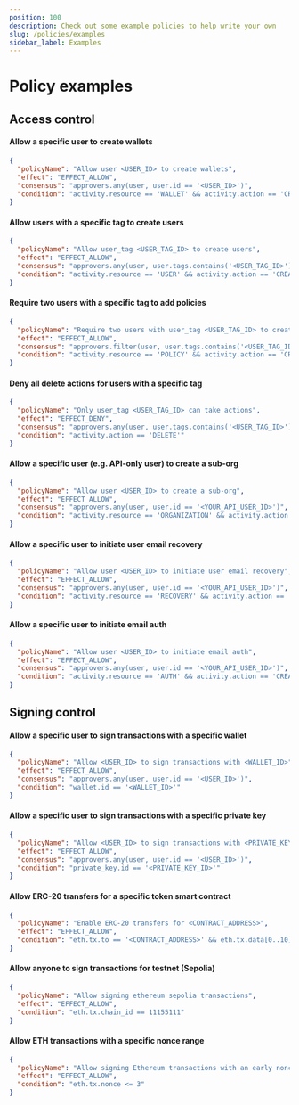 ```yaml
---
position: 100
description: Check out some example policies to help write your own
slug: /policies/examples
sidebar_label: Examples
---
```


# Policy examples

## Access control

#### Allow a specific user to create wallets

```json JSON
{
  "policyName": "Allow user <USER_ID> to create wallets",
  "effect": "EFFECT_ALLOW",
  "consensus": "approvers.any(user, user.id == '<USER_ID>')",
  "condition": "activity.resource == 'WALLET' && activity.action == 'CREATE'"
}
```

#### Allow users with a specific tag to create users

```json JSON
{
  "policyName": "Allow user_tag <USER_TAG_ID> to create users",
  "effect": "EFFECT_ALLOW",
  "consensus": "approvers.any(user, user.tags.contains('<USER_TAG_ID>'))",
  "condition": "activity.resource == 'USER' && activity.action == 'CREATE'"
}
```

#### Require two users with a specific tag to add policies

```json JSON
{
  "policyName": "Require two users with user_tag <USER_TAG_ID> to create policies",
  "effect": "EFFECT_ALLOW",
  "consensus": "approvers.filter(user, user.tags.contains('<USER_TAG_ID>')).count() >= 2",
  "condition": "activity.resource == 'POLICY' && activity.action == 'CREATE'"
}
```

#### Deny all delete actions for users with a specific tag

```json JSON
{
  "policyName": "Only user_tag <USER_TAG_ID> can take actions",
  "effect": "EFFECT_DENY",
  "consensus": "approvers.any(user, user.tags.contains('<USER_TAG_ID>'))",
  "condition": "activity.action == 'DELETE'"
}
```

#### Allow a specific user (e.g. API-only user) to create a sub-org

```json JSON
{
  "policyName": "Allow user <USER_ID> to create a sub-org",
  "effect": "EFFECT_ALLOW",
  "consensus": "approvers.any(user, user.id == '<YOUR_API_USER_ID>')",
  "condition": "activity.resource == 'ORGANIZATION' && activity.action == 'CREATE'"
}
```

#### Allow a specific user to initiate user email recovery

```json JSON
{
  "policyName": "Allow user <USER_ID> to initiate user email recovery",
  "effect": "EFFECT_ALLOW",
  "consensus": "approvers.any(user, user.id == '<YOUR_API_USER_ID>')",
  "condition": "activity.resource == 'RECOVERY' && activity.action == 'CREATE'"
}
```

#### Allow a specific user to initiate email auth

```json JSON
{
  "policyName": "Allow user <USER_ID> to initiate email auth",
  "effect": "EFFECT_ALLOW",
  "consensus": "approvers.any(user, user.id == '<YOUR_API_USER_ID>')",
  "condition": "activity.resource == 'AUTH' && activity.action == 'CREATE'"
}
```

## Signing control

#### Allow a specific user to sign transactions with a specific wallet

```json
{
  "policyName": "Allow <USER_ID> to sign transactions with <WALLET_ID>",
  "effect": "EFFECT_ALLOW",
  "consensus": "approvers.any(user, user.id == '<USER_ID>')",
  "condition": "wallet.id == '<WALLET_ID>'"
}
```

#### Allow a specific user to sign transactions with a specific private key

```json
{
  "policyName": "Allow <USER_ID> to sign transactions with <PRIVATE_KEY_ID>",
  "effect": "EFFECT_ALLOW",
  "consensus": "approvers.any(user, user.id == '<USER_ID>')",
  "condition": "private_key.id == '<PRIVATE_KEY_ID>'"
}
```

#### Allow ERC-20 transfers for a specific token smart contract

```json JSON
{
  "policyName": "Enable ERC-20 transfers for <CONTRACT_ADDRESS>",
  "effect": "EFFECT_ALLOW",
  "condition": "eth.tx.to == '<CONTRACT_ADDRESS>' && eth.tx.data[0..10] == '0xa9059cbb'"
}
```

#### Allow anyone to sign transactions for testnet (Sepolia)

```json JSON
{
  "policyName": "Allow signing ethereum sepolia transactions",
  "effect": "EFFECT_ALLOW",
  "condition": "eth.tx.chain_id == 11155111"
}
```

#### Allow ETH transactions with a specific nonce range

```json JSON
{
  "policyName": "Allow signing Ethereum transactions with an early nonce",
  "effect": "EFFECT_ALLOW",
  "condition": "eth.tx.nonce <= 3"
}
```
